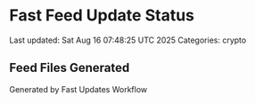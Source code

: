 # Fast Feed Update Status
Last updated: Sat Aug 16 07:48:25 UTC 2025
Categories: crypto

## Feed Files Generated

Generated by Fast Updates Workflow
